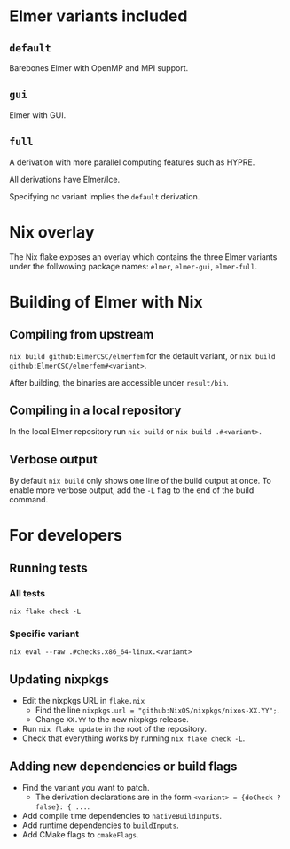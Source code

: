 # Elmer variants included

## `default`
Barebones Elmer with OpenMP and MPI support.

## `gui`
Elmer with GUI.

## `full`
A derivation with more parallel computing features such as HYPRE.

All derivations have Elmer/Ice.

Specifying no variant implies the `default` derivation.

# Nix overlay

The Nix flake exposes an overlay which contains the three Elmer variants under the follwowing package names: `elmer`, `elmer-gui`, `elmer-full`.

# Building of Elmer with Nix

## Compiling from upstream

`nix build github:ElmerCSC/elmerfem` for the default variant, or `nix build github:ElmerCSC/elmerfem#<variant>`.

After building, the binaries are accessible under `result/bin`.

## Compiling in a local repository

In the local Elmer repository run `nix build` or `nix build .#<variant>`.

## Verbose output

By default `nix build` only shows one line of the build output at once.
To enable more verbose output, add the `-L` flag to the end of the build command.

# For developers

## Running tests

### All tests
`nix flake check -L`

### Specific variant
`nix eval --raw .#checks.x86_64-linux.<variant>`

## Updating nixpkgs

- Edit the nixpkgs URL in `flake.nix`
  - Find the line `nixpkgs.url = "github:NixOS/nixpkgs/nixos-XX.YY";`.
  - Change `XX.YY` to the new nixpkgs release.
- Run `nix flake update` in the root of the repository.
- Check that everything works by running `nix flake check -L`.

## Adding new dependencies or build flags

- Find the variant you want to patch.
  - The derivation declarations are in the form `<variant> = {doCheck ? false}: { ...`.
- Add compile time dependencies to `nativeBuildInputs`.
- Add runtime dependencies to `buildInputs`.
- Add CMake flags to `cmakeFlags`.
